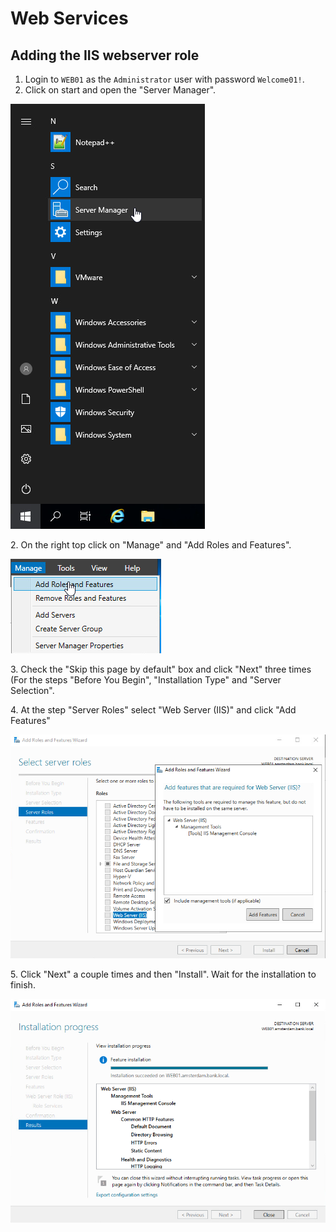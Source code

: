 # Web Services

## Adding the IIS webserver role

1. Login to `WEB01` as the `Administrator` user with password `Welcome01!`.
2. Click on start and open the "Server Manager".

![](<../../../.gitbook/assets/image (1) (1) (1) (1) (1) (1) (1) (1).png>)

2\. On the right top click on "Manage" and "Add Roles and Features".

![](<../../../.gitbook/assets/image (27) (1) (1).png>)

3\. Check the "Skip this page by default" box and click "Next" three times (For the steps "Before You Begin", "Installation Type" and "Server Selection".

4\. At the step "Server Roles" select "Web Server (IIS)" and click "Add Features"

![](<../../../.gitbook/assets/image (46) (1) (1) (1) (1) (1) (1).png>)

5\. Click "Next" a couple times and then "Install". Wait for the installation to finish.

![](<../../../.gitbook/assets/image (12) (1) (1) (1) (1).png>)

